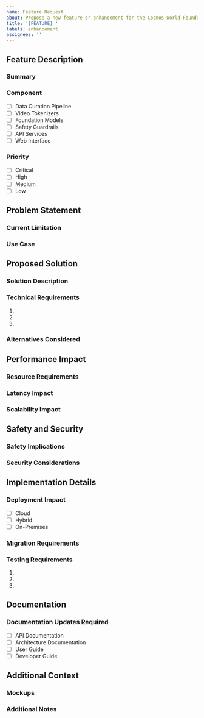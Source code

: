 ```yaml
---
name: Feature Request
about: Propose a new feature or enhancement for the Cosmos World Foundation Model Platform
title: '[FEATURE] '
labels: enhancement
assignees: ''
---
```


## Feature Description
<!-- Provide a clear and concise description of the proposed feature -->
### Summary
<!-- Describe the feature in a few sentences -->

### Component
<!-- Select the primary component this feature affects -->
- [ ] Data Curation Pipeline
- [ ] Video Tokenizers
- [ ] Foundation Models
- [ ] Safety Guardrails
- [ ] API Services
- [ ] Web Interface

### Priority
<!-- Select the priority level for this feature -->
- [ ] Critical
- [ ] High
- [ ] Medium
- [ ] Low

## Problem Statement
### Current Limitation
<!-- Describe the current limitation or problem this feature addresses -->

### Use Case
<!-- Describe specific use cases that require this feature -->

## Proposed Solution
### Solution Description
<!-- Provide a detailed description of the proposed solution -->

### Technical Requirements
<!-- List technical requirements and dependencies -->
1. 
2. 
3. 

### Alternatives Considered
<!-- Describe alternative solutions that were considered -->

## Performance Impact
### Resource Requirements
<!-- Describe expected CPU/GPU/Memory requirements -->

### Latency Impact
<!-- Describe expected impact on system latency -->

### Scalability Impact
<!-- Describe impact on system scalability -->

## Safety and Security
### Safety Implications
<!-- Describe impact on safety guardrails -->

### Security Considerations
<!-- Describe security implications of the feature -->

## Implementation Details
### Deployment Impact
<!-- Select all deployment types affected -->
- [ ] Cloud
- [ ] Hybrid
- [ ] On-Premises

### Migration Requirements
<!-- Describe required migration or deployment steps -->

### Testing Requirements
<!-- List required testing scenarios -->
1. 
2. 
3. 

## Documentation
### Documentation Updates Required
<!-- Select all documentation that needs updating -->
- [ ] API Documentation
- [ ] Architecture Documentation
- [ ] User Guide
- [ ] Developer Guide

## Additional Context
### Mockups
<!-- Attach any mockups or diagrams that help explain the feature -->

### Additional Notes
<!-- Add any other context about the feature request here -->